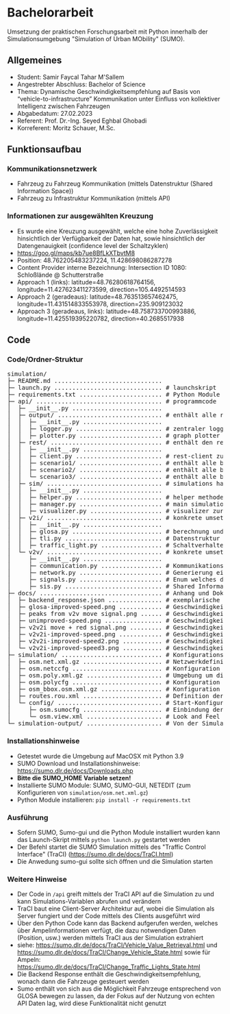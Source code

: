 # Bachelorarbeit

Umsetzung der praktischen Forschungsarbeit mit Python innerhalb der Simulationsumgebung "Simulation of Urban MObility" (SUMO).

## Allgemeines

- Student: Samir Faycal Tahar M'Sallem
- Angestrebter Abschluss: Bachelor of Science
- Thema: Dynamische Geschwindigkeitsempfehlung auf Basis von “vehicle-to-infrastructure” Kommunikation unter Einfluss von kollektiver Intelligenz zwischen Fahrzeugen 
- Abgabedatum: 27.02.2023
- Referent: Prof. Dr.-Ing. Seyed Eghbal Ghobadi
- Korreferent: Moritz Schauer, M.Sc.

## Funktionsaufbau

### Kommunikationsnetzwerk 

- Fahrzeug zu Fahrzeug Kommunikation (mittels Datenstruktur (Shared Information Space))
- Fahrzeug zu Infrastruktur Kommunikation (mittels API)

### Informationen zur ausgewählten Kreuzung

- Es wurde eine Kreuzung ausgewählt, welche eine hohe Zuverlässigkeit hinsichtlich der Verfügbarkeit der Daten hat, sowie hinsichtlich der Datengenauigkeit (confidence level der Schaltzyklen)
- https://goo.gl/maps/kb7ue8BfLkXTbvtM8
- Position: 48.762205483237224, 11.428698086287278
- Content Provider interne Bezeichnung: Intersection ID 1080: Schloßlände @ Schutterstraße
- Approach 1 (links): latitude=48.76280618764156, longitude=11.427623411273599, direction=105.4492514593
- Approach 2 (geradeaus): latitude=48.763513657462475, longitude=11.431514833553978, direction=235.909123032
- Approach 3 (geradeaus, links): latitude=48.758733700993886, longitude=11.425519395220782, direction=40.2685517938


## Code

### Code/Ordner-Struktur


<pre>
simulation/
├─ README.md .............................. 
├─ launch.py .............................. # launchskript 
├─ requirements.txt ....................... # Python Module und Libraries 
├─ api/ ................................... # programmcode 
│  ├─ __init__.py ......................... 
│  ├─ output/ ............................. # enthält alle relevanten funktionen zur ausgabe auf der konsole oder als graphen
│  │  ├─ __init__.py ...................... 
│  │  ├─ logger.py ........................ # zentraler logger 
│  │  ├─ plotter.py ....................... # graph plotter
│  ├─ rest/ ............................... # enthält den rest-client für die Kommunikation mit der API, sowie die szenarien ordner
│  │  ├─ __init__.py ...................... 
│  │  ├─ client.py ........................ # rest-client zur verbindung mit der api
│  │  ├─ scenario1/ ....................... # enthält alle backend responses für das erste szenario
│  │  ├─ scenario2/ ....................... # enthält alle backend responses für das zweite szenario
│  │  └─ scenario3/ ....................... # enthält alle backend responses für das dritte szenario
│  ├─ sim/ ................................ # simulations handler
│  │  ├─ __init__.py ...................... 
│  │  ├─ helper.py ........................ # helper methoden die mittels traci modul auf simulationsdaten zugreifen
│  │  ├─ manager.py ....................... # main simulation manager (starten, beenden, steps)
│  │  ├─ visualizer.py .................... # visualizer zur erstellung von Kommunikationslinien (Polylines) zwischen Fahrzeugen und Ampeln (V2V bzw. V2I)
│  ├─ v2i/ ................................ # konkrete umsetzung der V2I Funktionalität
│  │  ├─ __init__.py ...................... 
│  │  ├─ glosa.py ......................... # berechnung und umsetzung der GLOSA
│  │  ├─ tli.py ........................... # Datenstruktur "TrafficLightInformation" zu Speicherung von V2I Responses
│  │  ├─ traffic_light.py ................. # Schaltverhalten der Ampelköpfe entsprechend der API-Daten
│  └─ v2v/ ................................ # konkrete umsetzung der V2V Funktionalität
│     ├─ __init__.py ...................... 
│     ├─ communication.py ................. # Kommunikationsaufbau zwischen Fahrzeugen
│     ├─ network.py ....................... # Generierung eines Fahrzeugnetzwerks (Bestimmung von Sendern und Empfängern)
│     ├─ signals.py ....................... # Enum welches die verwendeten Signale bündelt, die versendet werden können (innerhalb von V2V)
│     ├─ sis.py ........................... # Shared Information Space (Kommunikationsebene der Fahrzeuge), bündelt alle versendeten Nachrichtens
├─ docs/ .................................. # Anhang und Dokumente 
│  ├─ backend_response.json ............... # exemplarische Backend Response
│  ├─ glosa-improved-speed.png ............ # Geschwindigkeitsverhalten eines Fahrzeugs bei reiner V2I Nutzung
│  ├─ peaks from v2v move signal.png ...... # Geschwindigkeitsverhalten eines Fahrzeugs bei V2V2I Nutzung
│  ├─ unimproved-speed.png ................ # Geschwindigkeitsverhalten eines Fahrzeugs ohne Einfluss
│  ├─ v2v2i move + red signal.png ......... # Geschwindigkeitsverhalten eines Fahrzeugs bei V2V2I Nutzung
│  ├─ v2v2i-improved-speed.png ............ # Geschwindigkeitsverhalten eines Fahrzeugs bei V2V2I Nutzung
│  ├─ v2v2i-improved-speed2.png ........... # Geschwindigkeitsverhalten eines Fahrzeugs bei V2V2I Nutzung
│  └─ v2v2i-improved-speed3.png ........... # Geschwindigkeitsverhalten eines Fahrzeugs bei V2V2I Nutzung
├─ simulation/ ............................ # Konfigurationsdateien zur SUMO Simulation
│  ├─ osm.net.xml.gz ...................... # Netzwerkdefinition (Straßen, Lanes, Ampel)
│  ├─ osm.netccfg ......................... # Konfiguration
│  ├─ osm.poly.xml.gz ..................... # Umgebung um die Straßen
│  ├─ osm.polycfg ......................... # Konfiguration
│  ├─ osm_bbox.osm.xml.gz ................. # Konfiguration
│  ├─ routes.rou.xml ...................... # Definition der Routen und Fahrzeuge innerhalb der Simulation
│  └─ config/ ............................. # Start-Konfiguration
│     ├─ osm.sumocfg ...................... # Einbindung der Dateien und Konfigurationen
│     └─ osm.view.xml ..................... # Look and Feel innerhalb der Simulation
└─ simulation-output/ ..................... # Von der Simulation generierter Output (Graphen)
</pre>


### Installationshinweise

- Getestet wurde die Umgebung auf MacOSX mit Python 3.9
- SUMO Download und Installationshinweise: https://sumo.dlr.de/docs/Downloads.php
- **Bitte die SUMO_HOME Variable setzen!**
- Installierte SUMO Module: SUMO, SUMO-GUI, NETEDIT (zum Konfigurieren von `simulation/osm.net.xml.gz`)
- Python Module installieren: `pip install -r requirements.txt`


### Ausführung

- Sofern SUMO, Sumo-gui und die Python Module installiert wurden kann das Launch-Skript mittels `python launch.py` gestartet werden
- Der Befehl startet die SUMO Simulation mittels des "Traffic Control Interface" (TraCI) (https://sumo.dlr.de/docs/TraCI.html)
- Die Anwedung sumo-gui sollte sich öffnen und die Simulation starten

### Weitere Hinweise

- Der Code in `/api` greift mittels der TraCI API auf die Simulation zu und kann Simulations-Variablen abrufen und verändern
- TraCI baut eine Client-Server Architektur auf, wobei die Simulation als Server fungiert und der Code mittels des Clients ausgeführt wird
- Über den Python Code kann das Backend aufgerufen werden, welches über Ampelinformationen verfügt, die dazu notwendigen Daten (Position, usw.) werden mittels TraCI aus der Simulation extrahiert
- siehe: https://sumo.dlr.de/docs/TraCI/Vehicle_Value_Retrieval.html und https://sumo.dlr.de/docs/TraCI/Change_Vehicle_State.html sowie für Ampeln: https://sumo.dlr.de/docs/TraCI/Change_Traffic_Lights_State.html
- Die Backend Response enthält die Geschwindigkeitsempfehlung, wonach dann die Fahrzeuge gesteuert werden
- Sumo enthält von sich aus die Möglichkeit Fahrzeuge entsprechend von GLOSA bewegen zu lassen, da der Fokus auf der Nutzung von echten API Daten lag, wird diese Funktionalität nicht genutzt

